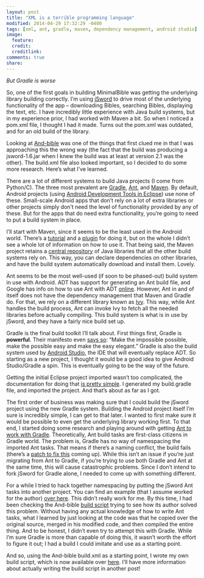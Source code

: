 ```yaml
---
layout: post
title: "XML is a terrible programming language"
modified: 2014-04-29 17:32:29 -0400
tags: [xml, ant, gradle, maven, dependency management, android studio]
image:
  feature: 
  credit: 
  creditlink: 
comments: true
share: 
---
```


_But Gradle is worse_

So, one of the first goals in building MinimalBible was getting the underlying library building correctly. I’m using [jSword][1] to drive most of the underlying functionality of the app – downloading Bibles, searching Bibles, displaying the text, etc. I have incredibly little experience with Java build systems, but in my experience prior, I had worked with Maven a bit. So when I noticed a pom.xml file, I thought I had it made. Turns out the pom.xml was outdated, and for an old build of the library.

Looking at [And-bible][2] was one of the things that first clued me in that I was approaching this the wrong way (the fact that the build was producing a jsword-1.6.jar when I knew the build was at least at version 2.1 was the other). The build.xml file also looked important, so I decided to do some more research. Here’s what I’ve learned.

There are a lot of different systems to build Java projects (I come from Python/C). The three most prevalent are [Gradle][3], [Ant][4], and [Maven][5]. By default, Android projects (using [Android Development Tools in Eclipse][6]) use none of these. Small-scale Android apps that don’t rely on a lot of extra libraries or other projects simply don’t need the level of functionality provided by any of these. But for the apps that do need extra functionality, you’re going to need to put a build system in place.

I’ll start with Maven, since it seems to be the least used in the Android world. There’s a [tutorial][7] and a [plugin][8] for doing it, but on the whole I didn’t see a whole lot of information on how to use it. That being said, the Maven project retains a [central repository][9] of Java libraries that all the other build systems rely on. This way, you can declare dependencies on other libraries, and have the build system automatically download and install them. Lovely.

Ant seems to be the most well-used (if soon to be phased-out) build system in use with Android. ADT has support for generating an Ant build file, and Google has info on how to use Ant with ADT [online][10]. However, Ant in and of itself does not have the dependency management that Maven and Gradle do. For that, we rely on a different library known as [Ivy][11]. This way, while Ant handles the build process, Ant can invoke Ivy to fetch all the needed libraries before actually compiling. This build system is what is in use by jSword, and they have a fairly nice build set up.

Gradle is the final build toolkit I’ll talk about. First things first, Gradle is **powerful**. Their manifesto even [says so][12]: “Make the impossible possible, make the possible easy and make the easy elegant.” Gradle is also the build system used by [Android Studio][13], the IDE that will eventually replace ADT. So starting as a new project, I thought it would be a good idea to give Android Studio/Gradle a spin. This is eventually going to be the way of the future.

Getting the initial Eclipse project imported wasn’t too complicated, the documentation for doing that [is pretty simple][14]. I generated my build.gradle file, and imported the project. And that’s about as far as I got.

The first order of business was making sure that I could build the jSword project using the new Gradle system. Building the Android project itself I’m sure is incredibly simple, I can get to that later. I wanted to first make sure it would be possible to even get the underlying library working first. To that end, I started doing some research and playing around with getting [Ant to work with Gradle][15]. Theoretically, Ant build tasks are first-class citizens in Gradle world. The problem is, Gradle has no way of namespacing the imported Ant tasks. That means if there’s a naming conflict, the build fails (there’s a [patch to fix this][16] coming up). While this isn’t an issue if you’re just migrating from Ant to Gradle, if you’re trying to use both Gradle and Ant at the same time, this will cause catastrophic problems. Since I don’t intend to fork jSword for Gradle alone, I needed to come up with something different.

For a while I tried to hack together namespacing by putting the jSword Ant tasks into another project. You can find an example (that I assume worked for the author) [over here][17]. This didn’t really work for me. By this time, I had been checking the And-bible [build script][18] trying to see how its author solved this problem. Without having any actual knowledge of how to write Ant tasks, what I learned by just looking at the code was that he copied over the original source, merged in his modified code, and then compiled the entire thing. And to be honest, I didn’t even try to attempt this with Gradle. While I’m sure Gradle is more than capable of doing this, it wasn’t worth the effort to figure it out; I had a build I could imitate and use as a starting point.

And so, using the And-bible build.xml as a starting point, I wrote my own build script, which is now available over [here][19]. I’ll have more information about actually writing the build script in another post!

[1]: http://crosswire.org/jsword/
[2]: https://github.com/mjdenham/and-bible/tree/master/AndBible
[3]: http://www.gradle.org/
[4]: https://ant.apache.org/
[5]: http://maven.apache.org/
[6]: http://developer.android.com/sdk/index.html
[7]: http://www.vogella.com/tutorials/AndroidBuildMaven/article.html
[8]: https://code.google.com/p/maven-android-plugin/
[9]: http://search.maven.org/
[10]: http://developer.android.com/tools/building/building-eclipse.html
[11]: https://ant.apache.org/ivy/
[12]: http://www.gradle.org/docs/current/userguide/tutorial_using_tasks.html
[13]: http://developer.android.com/sdk/installing/studio.html
[14]: http://developer.android.com/sdk/installing/migrate.html
[15]: http://www.gradle.org/docs/current/userguide/ant.html
[16]: http://issues.gradle.org/i#browse/GRADLE-771
[17]: http://gradle.1045684.n5.nabble.com/Accessing-ant-build-xml-from-gradle-td4650344.html
[18]: https://github.com/mjdenham/and-bible/blob/master/jsword-tweaks/build.xml
[19]: https://github.com/DjBushido/MinimalBible/blob/master/jsword-minimalbible/build.xml

